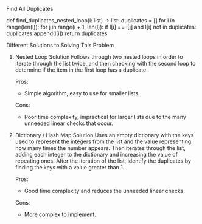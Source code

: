 Find All Duplicates

def find_duplicates_nested_loop(l: list) -> list:
    duplicates = []
    for i in range(len(l)):
        for j in range(i + 1, len(l)):
            if l[i] == l[j] and l[i] not in duplicates:
                duplicates.append(l[i])
    return duplicates

Different Solutions to Solving This Problem

1. Nested Loop Solution
    Follows through two nested loops in order to iterate through the list twice, and then checking with the second loop to determine if the item in the first loop has a duplicate.

    Pros:
    - Simple algorithm, easy to use for smaller lists.
    
    Cons:
    - Poor time complexity, impractical for larger lists due to the many unneeded linear checks that occur.

2. Dictionary / Hash Map Solution
    Uses an empty dictionary with the keys used to represent the integers from the list and the value representing how many times the number appears. Then iterates through the list, adding each integer to the dictionary and increasing the value of repeating ones. After the iteration of the list, identify the duplicates by finding the keys with a value greater than 1.

    Pros:
    - Good time complexity and reduces the unneeded linear checks.

    Cons:
    - More complex to implement.